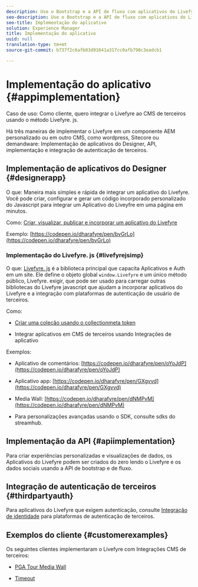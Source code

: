 ```yaml
---
description: Use o Bootstrap e a API de fluxo com aplicativos do Livefyre.
seo-description: Use o Bootstrap e a API de fluxo com aplicativos do Livefyre.
seo-title: Implementação do aplicativo
solution: Experience Manager
title: Implementação do aplicativo
uuid: null
translation-type: tm+mt
source-git-commit: b737f2c6afb03d91041a317cc0afb790c3eadcb1

---
```


# Implementação do aplicativo {#appimplementation}

Caso de uso: Como cliente, quero integrar o Livefyre ao CMS de terceiros usando o método Livefyre. js.

Há três maneiras de implementar o Livefyre em um componente AEM personalizado ou em outro CMS, como wordpress, Sitecore ou demandware: Implementação de aplicativos do Designer, API, implementação e integração de autenticação de terceiros.

## Implementação de aplicativos do Designer {#designerapp}

O que: Maneira mais simples e rápida de integrar um aplicativo do Livefyre. Você pode criar, configurar e gerar um código incorporado personalizado do Javascript para integrar um Aplicativo do Liveyfre em uma página em minutos.

Como: [Criar, visualizar, publicar e incorporar um aplicativo do Livefyre](/help/using/c-about-apps/c-create-an-app.md)

Exemplo: [https://codepen.io/dharafyre/pen/bvGrLo](https://codepen.io/dharafyre/pen/bvGrLo)

### Implementação do Livefyre. js {#livefyrejsimp}

O que: [Livefyre. js](/help/implementation/c-livefyre.js.md) é a biblioteca principal que capacita Aplicativos e Auth em um site. Ele define o objeto global `window.Livefyre` e um único método público, Livefyre. exigir, que pode ser usado para carregar outras bibliotecas do Livefyre javascript que ajudam a incorporar aplicativos do Livefyre e a integração com plataformas de autenticação de usuário de terceiros.

Como:

* [Criar uma coleção usando o collectionmeta token](/help/implementation/t-create-a-collectionmeta-token.md)

* Integrar aplicativos em CMS de terceiros usando Integrações de aplicativo

Exemplos:

* Aplicativo de comentários: [https://codepen.io/dharafyre/pen/oYoJdP](https://codepen.io/dharafyre/pen/oYoJdP)

* Aplicativo app: [https://codepen.io/dharafyre/pen/GXgvvd](https://codepen.io/dharafyre/pen/GXgvvd)

* Media Wall: [https://codepen.io/dharafyre/pen/dNMPvM](https://codepen.io/dharafyre/pen/dNMPvM)

* Para personalizações avançadas usando o SDK, consulte sdks do streamhub.

## Implementação da API {#apiimplementation}

Para criar experiências personalizadas e visualizações de dados, os Aplicativos do Livefyre podem ser criados do zero lendo o Livefyre e os dados sociais usando a API de bootstrap e de fluxo.

## Integração de autenticação de terceiros {#thirdpartyauth}

Para aplicativos do Livefyre que exigem autenticação, consulte [Integração de identidade](/help/implementation/t-about-identity-integration/t-about-identity-integration.md) para plataformas de autenticação de terceiros.

## Exemplos do cliente {#customerexamples}

Os seguintes clientes implementaram o Livefyre com Integrações CMS de terceiros:

* [PGA Tour Media Wall](https://www.pgatour.com/social-hub.html)

* [Timeout](https://www.timeout.com/london/restaurants/forest-bar-kitchen#tab_panel_3)
